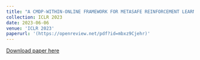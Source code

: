 ```yaml
---
title: "A CMDP-WITHIN-ONLINE FRAMEWORK FOR METASAFE REINFORCEMENT LEARNING"
collection: ICLR 2023
date: 2023-06-06
venue: 'ICLR 2023'
paperurl: '(https://openreview.net/pdf?id=mbxz9Cjehr)'
---
```


[Download paper here](https://openreview.net/pdf?id=mbxz9Cjehr)
